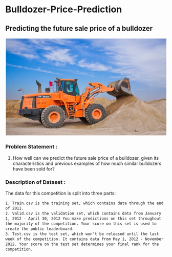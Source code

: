 # Bulldozer-Price-Prediction
## Predicting the future sale price of a bulldozer

![](https://github.com/ShivankUdayawal/Bulldozer-Price-Prediction/blob/main/Data%20Visualization/01.jpg)
### Problem Statement :
1. How well can we predict the future sale price of a bulldozer, given its characteristics and previous examples of how much similar bulldozers have been sold for?


### Description of Dataset :
The data for this competition is split into three parts:

    1. Train.csv is the training set, which contains data through the end of 2011.
    2. Valid.csv is the validation set, which contains data from January 1, 2012 - April 30, 2012 You make predictions on this set throughout the majority of the competition. Your score on this set is used to create the public leaderboard.
    3. Test.csv is the test set, which won't be released until the last week of the competition. It contains data from May 1, 2012 - November 2012. Your score on the test set determines your final rank for the competition.
